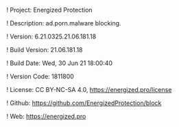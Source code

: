 ! Project: Energized Protection

! Description: ad.porn.malware blocking.

! Version: 6.21.0325.21.06.181.18

! Build Version: 21.06.181.18

! Build Date: Wed, 30 Jun 21 18:00:40

! Version Code: 1811800

! License: CC BY-NC-SA 4.0, https://energized.pro/license

! Github: https://github.com/EnergizedProtection/block

! Web: https://energized.pro
